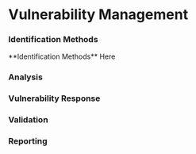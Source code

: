 # Vulnerability Management

### Identification Methods

<p> **Identification Methods** Here </p>

### Analysis

### Vulnerability Response

### Validation

### Reporting
